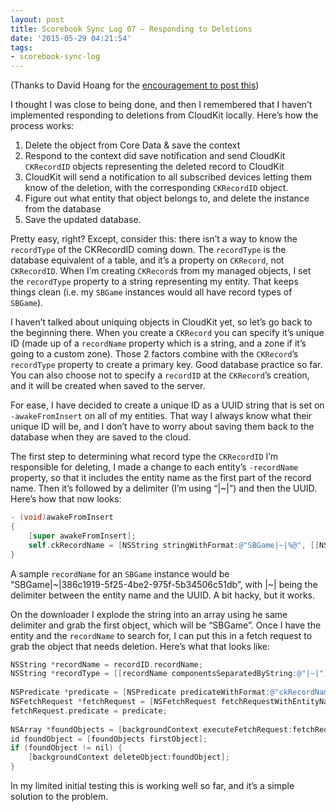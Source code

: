 ```yaml
---
layout: post
title: Scorebook Sync Log 07 – Responding to Deletions
date: '2015-05-29 04:21:54'
tags:
- scorebook-sync-log
---
```


(Thanks to David Hoang for the [encouragement to post this](https://twitter.com/davidhoang/status/604136066673565696))

I thought I was close to being done, and then I remembered that I haven’t implemented responding to deletions from CloudKit locally. Here’s how the process works:

1. Delete the object from Core Data & save the context
2. Respond to the context did save notification and send CloudKit `CKRecordID` objects representing the deleted record to CloudKit
3. CloudKit will send a notification to all subscribed devices letting them know of the deletion, with the corresponding `CKRecordID` object.
4. Figure out what entity that object belongs to, and delete the instance from the database
5. Save the updated database.

Pretty easy, right? Except, consider this: there isn’t a way to know the `recordType` of the CKRecordID coming down. The `recordType` is the database equivalent of a table, and it’s a property on `CKRecord`, not `CKRecordID`. When I’m creating `CKRecord`s from my managed objects, I set the `recordType` property to a string representing my entity. That keeps things clean (i.e. my `SBGame` instances would all have record types of `SBGame`).

I haven’t talked about uniquing objects in CloudKit yet, so let’s go back to the beginning there. When you create a `CKRecord` you can specify it’s unique ID (made up of a `recordName` property which is a string, and a zone if it’s going to a custom zone). Those 2 factors combine with the `CKRecord`’s `recordType` property to create a primary key. Good database practice so far. You can also choose not to specify a `recordID` at the `CKRecord`’s creation, and it will be created when saved to the server.

For ease, I have decided to create a unique ID as a UUID string that is set on `-awakeFromInsert` on all of my entities. That way I always know what their unique ID will be, and I don’t have to worry about saving them back to the database when they are saved to the cloud.

The first step to determining what record type the `CKRecordID` I’m responsible for deleting, I made a change to each entity’s `-recordName` property, so that it includes the entity name as the first part of the record name. Then it’s followed by a delimiter (I’m using “|~|”) and then the UUID. Here’s how that now looks:

```objectivec
- (void)awakeFromInsert
{
    [super awakeFromInsert];
    self.ckRecordName = [NSString stringWithFormat:@"SBGame|~|%@", [[NSUUID UUID] UUIDString]];
}
```

A sample `recordName` for an `SBGame` instance would be “SBGame|~|386c1919-5f25-4be2-975f-5b34506c51db”, with |~| being the delimiter between the entity name and the UUID. A bit hacky, but it works.

On the downloader I explode the string into an array using he same delimiter and grab the first object, which will be “SBGame”. Once I have the entity and the `recordName` to search for, I can put this in a fetch request to grab the object that needs deletion. Here’s what that looks like:

```objectivec
NSString *recordName = recordID.recordName;
NSString *recordType = [[recordName componentsSeparatedByString:@"|~|"] firstObject];
        
NSPredicate *predicate = [NSPredicate predicateWithFormat:@"ckRecordName = %@", recordName];
NSFetchRequest *fetchRequest = [NSFetchRequest fetchRequestWithEntityName:recordType];
fetchRequest.predicate = predicate;
        
NSArray *foundObjects = [backgroundContext executeFetchRequest:fetchRequest error:nil];
id foundObject = [foundObjects firstObject];
if (foundObject != nil) {
    [backgroundContext deleteObject:foundObject];
}
```

In my limited initial testing this is working well so far, and it’s a simple solution to the problem.